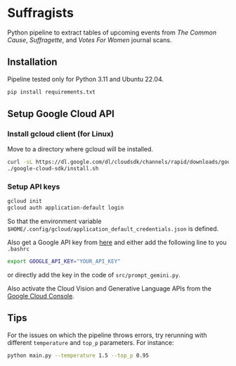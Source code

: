 # Suffragists

Python pipeline to extract tables of upcoming events from *The Common Cause*, *Suffragette*, and *Votes For Women* journal scans.

## Installation
Pipeline tested only for Python 3.11 and Ubuntu 22.04.

```bash
pip install requirements.txt
```

## Setup Google Cloud API

### Install gcloud client (for Linux)
Move to a directory where gcloud will be installed.
```bash
curl -sL https://dl.google.com/dl/cloudsdk/channels/rapid/downloads/google-cloud-cli-linux-x86_64.tar.gz | tar -xz
./google-cloud-sdk/install.sh

```

### Setup API keys

```bash
gcloud init
gcloud auth application-default login
```
So that the environment variable `$HOME/.config/gcloud/application_default_credentials.json` is defined.

Also get a Google API key from [here](https://ai.google.dev/) and either add the following line to you `.bashrc`

```bash
export GOOGLE_API_KEY="YOUR_API_KEY"
```

or directly add the key in the code of `src/prompt_gemini.py`.

Also activate the Cloud Vision and Generative Language APIs from the [Google Cloud Console](https://console.cloud.google.com/).

## Tips

For the issues on which the pipeline throws errors, try rerunning with different `temperature` and `top_p` parameters. For instance:

```bash
python main.py --temperature 1.5 --top_p 0.95
```